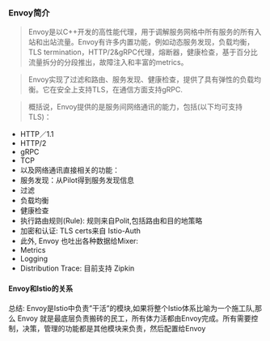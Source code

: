 ### Envoy简介

> Envoy是以C++开发的高性能代理，用于调解服务网格中所有服务的所有入站和出站流量。Envoy有许多内置功能，例如动态服务发现，负载均衡，TLS termination，HTTP/2&gRPC代理，熔断器，健康检查，基于百分比流量拆分的分段推出，故障注入和丰富的metrics。

> Envoy实现了过滤和路由、服务发现、健康检查，提供了具有弹性的负载均衡。它在安全上支持TLS，在通信方面支持gRPC.

> 概括说，Envoy提供的是服务间网络通讯的能力，包括(以下均可支持TLS)：

* HTTP／1.1
* HTTP/2
* gRPC
* TCP
* 以及网络通讯直接相关的功能：
* 服务发现：从Pilot得到服务发现信息
* 过滤
* 负载均衡
* 健康检查
* 执行路由规则(Rule): 规则来自Polit,包括路由和目的地策略
* 加密和认证: TLS certs来自 Istio-Auth
* 此外, Envoy 也吐出各种数据给Mixer:
* Metrics
* Logging
* Distribution Trace: 目前支持 Zipkin

#### Envoy和Istio的关系

总结: Envoy是Istio中负责”干活”的模块,如果将整个Istio体系比喻为一个施工队,那么 Envoy 就是最底层负责搬砖的民工，所有体力活都由Envoy完成。所有需要控制，决策，管理的功能都是其他模块来负责，然后配置给Envoy